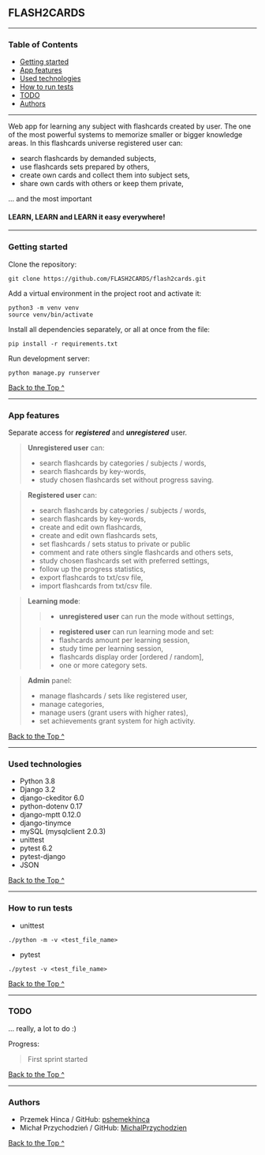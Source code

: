 ## FLASH2CARDS

---

###  Table of Contents 

- [Getting started](#Getting-started)
- [App features](#App-features)
- [Used technologies](#Used-technologies)
- [How to run tests](#How-to-run-tests)
- [TODO](#TODO)
- [Authors](#Authors)

---

Web app for learning any subject with flashcards created by user. 
The one of the most powerful systems to memorize smaller or bigger knowledge areas.
In this flashcards universe registered user can: 
- search flashcards by demanded subjects, 
- use flashcards sets prepared by others,
- create own cards and collect them into subject sets,
- share own cards with others or keep them private,

... and the most important 

#### LEARN, LEARN and LEARN it easy everywhere!

---

### Getting started

Clone the repository:

``` 
git clone https://github.com/FLASH2CARDS/flash2cards.git
```

Add a virtual environment in the project root and activate it:
```
python3 -m venv venv
source venv/bin/activate
```

Install all dependencies separately, or all at once from the file:

``` 
pip install -r requirements.txt
```

Run development server:

```
python manage.py runserver
```

[Back to the Top ^](#FLASH2CARDS)

---
### App features

Separate access for **_registered_** and **_unregistered_** user.

> **Unregistered user** can:
>- search flashcards by categories / subjects / words,
>- search flashcards by key-words,
>- study chosen flashcards set without progress saving.


> **Registered user** can:
>- search flashcards by categories / subjects / words,
>- search flashcards by key-words,
>- create and edit own flashcards,
>- create and edit own flashcards sets,
>- set flashcards / sets status to private or public
>- comment and rate others single flashcards and others sets,
>- study chosen flashcards set with preferred settings,
>- follow up the progress statistics, 
>- export flashcards to txt/csv file, 
>- import flashcards from txt/csv file.

> **Learning mode**:
>>- **unregistered user** can run the mode without settings,
>
>>- **registered user** can run learning mode and set:
>>  - flashcards amount per learning session,
>>  - study time per learning session,
>>  - flashcards display order [ordered / random],
>>  - one or more category sets.

>**Admin** panel:
>- manage flashcards / sets like registered user,
>- manage categories,
>- manage users (grant users with higher rates),
>- set achievements grant system for high activity.

[Back to the Top ^](#FLASH2CARDS)


---
### Used technologies

- Python 3.8
- Django 3.2
- django-ckeditor 6.0
- python-dotenv 0.17
- django-mptt 0.12.0
- django-tinymce
- mySQL (mysqlclient 2.0.3)
- unittest
- pytest 6.2
- pytest-django
- JSON



[Back to the Top ^](#FLASH2CARDS)

---

### How to run tests

- unittest
  
```
./python -m -v <test_file_name>
```
  
- pytest 
  
```
./pytest -v <test_file_name>
```

[Back to the Top ^](#FLASH2CARDS)

---

### TODO

... really, a lot to do :)

Progress:

> First sprint started

[Back to the Top ^](#FLASH2CARDS)

---
### Authors

- Przemek Hinca / GitHub: [pshemekhinca](https://github.com/pshemekhinca)
- Michał Przychodzień / GitHub: [MichalPrzychodzien](https://github.com/MichalPrzychodzien)


[Back to the Top ^](#FLASH2CARDS)

